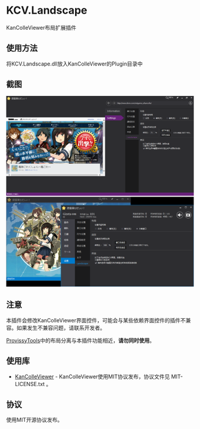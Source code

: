 KCV.Landscape
====================
KanColleViewer布局扩展插件

使用方法
-------
将KCV.Landscape.dll放入KanColleViewer的Plugin目录中

截图
----
![image1](https://raw.githubusercontent.com/Gizeta/KCV.Landscape/master/ScreenShots/screenshot1.png)
![image2](https://raw.githubusercontent.com/Gizeta/KCV.Landscape/master/ScreenShots/screenshot2.png)

注意
----
本插件会修改KanColleViewer界面控件，可能会与某些依赖界面控件的插件不兼容。如果发生不兼容问题，请联系开发者。

[ProvissyTools](http://provissy.com/)中的布局分离与本插件功能相近，**请勿同时使用**。

使用库
-----
* [KanColleViewer](http://grabacr.net/kancolleviewer) - KanColleViewer使用MIT协议发布，协议文件见 MIT-LICENSE.txt 。

协议
---
使用MIT开源协议发布。
